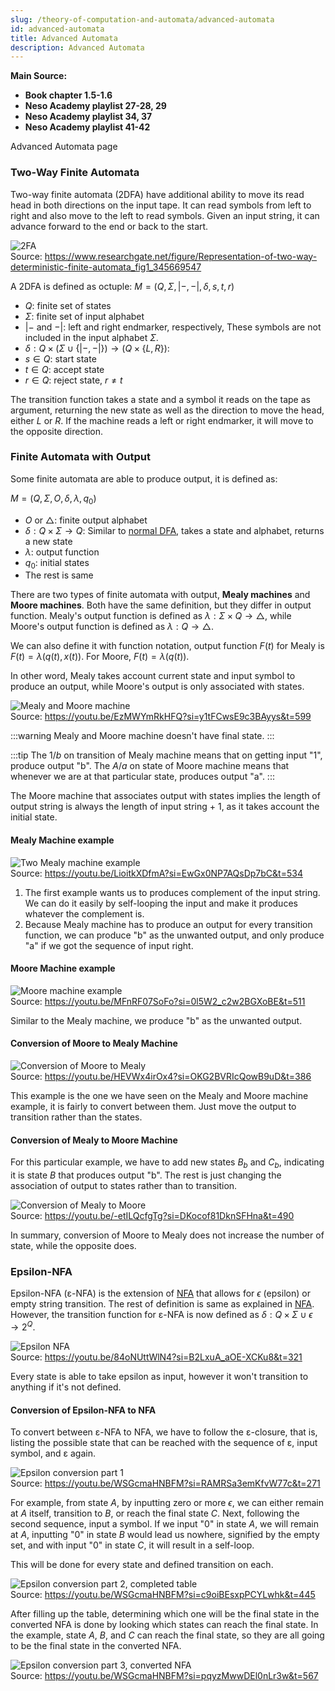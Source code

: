 ```yaml
---
slug: /theory-of-computation-and-automata/advanced-automata
id: advanced-automata
title: Advanced Automata
description: Advanced Automata
---
```


**Main Source:**

- **Book chapter 1.5-1.6**
- **Neso Academy playlist 27-28, 29**
- **Neso Academy playlist 34, 37**
- **Neso Academy playlist 41-42**

Advanced Automata page

### Two-Way Finite Automata

Two-way finite automata (2DFA) have additional ability to move its read head in both directions on the input tape. It can read symbols from left to right and also move to the left to read symbols. Given an input string, it can advance forward to the end or back to the start.

![2FA](./2fa.png)  
Source: https://www.researchgate.net/figure/Representation-of-two-way-deterministic-finite-automata_fig1_345669547

A 2DFA is defined as octuple: $M = (Q, \Sigma, |-, -|, \delta, s, t, r)$

- $Q$: finite set of states
- $\Sigma$: finite set of input alphabet
- $|-$ and $-|$: left and right endmarker, respectively, These symbols are not included in the input alphabet $\Sigma$.
- $\delta: Q \times (\Sigma \cup \{|-, -|\}) \rightarrow (Q \times \{L, R\})$:
- $s \in Q$: start state
- $t \in Q$: accept state
- $r \in Q$: reject state, $r \ne t$

The transition function takes a state and a symbol it reads on the tape as argument, returning the new state as well as the direction to move the head, either $L$ or $R$. If the machine reads a left or right endmarker, it will move to the opposite direction.

### Finite Automata with Output

Some finite automata are able to produce output, it is defined as:

$M = (Q, \Sigma, O, \delta, \lambda, q_0)$

- $O$ or $\triangle$: finite output alphabet
- $\delta: Q \times \Sigma \rightarrow Q$: Similar to [normal DFA](/theory-of-computation-and-automata/finite-automata#dfa), takes a state and alphabet, returns a new state
- $\lambda$: output function
- $q_0$: initial states
- The rest is same

There are two types of finite automata with output, **Mealy machines** and **Moore machines**. Both have the same definition, but they differ in output function. Mealy's output function is defined as $\lambda: \Sigma \times Q \rightarrow \triangle$, while Moore's output function is defined as $\lambda: Q \rightarrow \triangle$.

We can also define it with function notation, output function $F(t)$ for Mealy is $F(t) = \lambda(q(t), x(t))$. For Moore, $F(t) = \lambda(q(t))$.

In other word, Mealy takes account current state and input symbol to produce an output, while Moore's output is only associated with states.

![Mealy and Moore machine](./mealy-moore-machine.png)  
Source: https://youtu.be/EzMWYmRkHFQ?si=y1tFCwsE9c3BAyys&t=599

:::warning
Mealy and Moore machine doesn't have final state.
:::

:::tip
The $1/b$ on transition of Mealy machine means that on getting input "1", produce output "b". The $A/a$ on state of Moore machine means that whenever we are at that particular state, produces output "a".
:::

The Moore machine that associates output with states implies the length of output string is always the length of input string + 1, as it takes account the initial state.

#### Mealy Machine example

![Two Mealy machine example](./mealy-machine-example.png)  
Source: https://youtu.be/LioitkXDfmA?si=EwGx0NP7AQsDp7bC&t=534

1. The first example wants us to produces complement of the input string. We can do it easily by self-looping the input and make it produces whatever the complement is.
2. Because Mealy machine has to produce an output for every transition function, we can produce "b" as the unwanted output, and only produce "a" if we got the sequence of input right.

#### Moore Machine example

![Moore machine example](./moore-machine-example.png)  
Source: https://youtu.be/MFnRF07SoFo?si=0l5W2_c2w2BGXoBE&t=511

Similar to the Mealy machine, we produce "b" as the unwanted output.

#### Conversion of Moore to Mealy Machine

![Conversion of Moore to Mealy](./moore-to-mealy.png)  
Source: https://youtu.be/HEVWx4irOx4?si=OKG2BVRIcQowB9uD&t=386

This example is the one we have seen on the Mealy and Moore machine example, it is fairly to convert between them. Just move the output to transition rather than the states.

#### Conversion of Mealy to Moore Machine

For this particular example, we have to add new states $B_b$ and $C_b$, indicating it is state $B$ that produces output "b". The rest is just changing the association of output to states rather than to transition.

![Conversion of Mealy to Moore](./mealy-to-moore.png)  
Source: https://youtu.be/-etILQcfgTg?si=DKocof81DknSFHna&t=490

In summary, conversion of Moore to Mealy does not increase the number of state, while the opposite does.

### Epsilon-NFA

Epsilon-NFA (ε-NFA) is the extension of [NFA](/theory-of-computation-and-automata/finite-automata#nfa) that allows for $\epsilon$ (epsilon) or empty string transition. The rest of definition is same as explained in [NFA](/theory-of-computation-and-automata/finite-automata#nfa). However, the transition function for ε-NFA is now defined as $\delta: Q \times \Sigma \cup \epsilon \rightarrow 2^Q$.

![Epsilon NFA](./epsilon-nfa.png)  
Source: https://youtu.be/84oNUttWlN4?si=B2LxuA_aOE-XCKu8&t=321

Every state is able to take epsilon as input, however it won't transition to anything if it's not defined.

#### Conversion of Epsilon-NFA to NFA

To convert between ε-NFA to NFA, we have to follow the ε-closure, that is, listing the possible state that can be reached with the sequence of ε, input symbol, and ε again.

![Epsilon conversion part 1](./epsilon-conversion-1.png)  
Source: https://youtu.be/WSGcmaHNBFM?si=RAMRSa3emKfvW77c&t=271

For example, from state $A$, by inputting zero or more $\epsilon$, we can either remain at $A$ itself, transition to $B$, or reach the final state $C$. Next, following the second sequence, input a symbol. If we input "0" in state $A$, we will remain at $A$, inputting "0" in state $B$ would lead us nowhere, signified by the empty set, and with input "0" in state $C$, it will result in a self-loop.

This will be done for every state and defined transition on each.

![Epsilon conversion part 2, completed table](./epsilon-conversion-2.png)  
Source: https://youtu.be/WSGcmaHNBFM?si=c9oiBEsxpPCYLwhk&t=445

After filling up the table, determining which one will be the final state in the converted NFA is done by looking which states can reach the final state. In the example, state $A$, $B$, and $C$ can reach the final state, so they are all going to be the final state in the converted NFA.

![Epsilon conversion part 3, converted NFA](./epsilon-conversion-3.png)  
Source: https://youtu.be/WSGcmaHNBFM?si=pqyzMwwDEl0nLr3w&t=567
